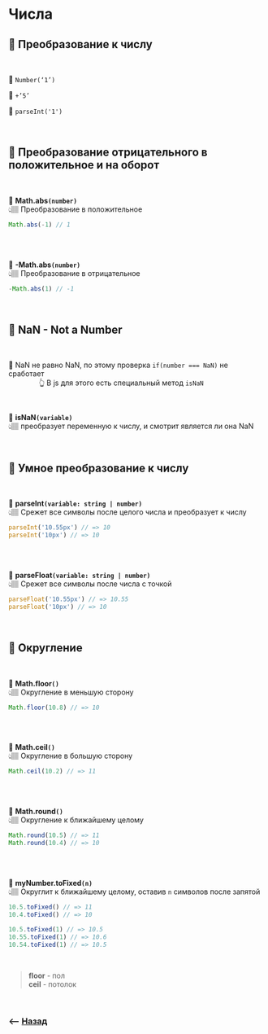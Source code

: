 # Числа

## 🚩 Преобразование к числу

<br>

🔹 `Number(‘1’)`      

🔹 `+’5’`

🔹 `parseInt('1')`

<br>

## 🚩 Преобразование отрицательного в положительное и на оборот 

<br>

💠 **Math.abs`(number)`**   
👆🏽 Преобразование в положительное
```javascript
Math.abs(-1) // 1
```


<br>
<br>

💠 **-Math.abs`(number)`**   
👆🏽 Преобразование в отрицательное
```javascript
-Math.abs(1) // -1
```

<br>

## 🚩 NaN - Not a Number

<br>

🛑 NaN не равно NaN, по этому проверка `if(number === NaN)` не сработает    
&emsp;&emsp;&emsp;&emsp; 👆 В js для этого есть специальный метод `isNaN`    

<br>

💠 **isNaN`(variable)`**   
👆🏽 преобразует переменную к числу, и смотрит является ли она NaN

<br>

## 🚩 Умное преобразование к числу

<br>

💠 **parseInt`(variable: string | number)`**   
👆🏽 Срежет все символы после целого числа и преобразует к числу
```javascript
parseInt('10.55px') // => 10
parseInt('10px') // => 10
``` 

<br>
<br>

💠 **parseFloat`(variable: string | number)`**   
👆🏽 Срежет все символы после числа с точкой
```javascript
parseFloat('10.55px') // => 10.55
parseFloat('10px') // => 10
``` 

<br>

## 🚩 Округление

<br>

💠 **Math.floor`()`**   
👆🏽 Округление в меньшую сторону
```javascript
Math.floor(10.8) // => 10
```  

<br>
<br>

💠 **Math.ceil`()`**   
👆🏽 Округление в большую сторону
```javascript
Math.ceil(10.2) // => 11 
```  

<br>
<br>

💠 **Math.round`()`**   
👆🏽 Округление к ближайшему целому
```javascript
Math.round(10.5) // => 11
Math.round(10.4) // => 10 
```  

<br>
<br>

💠 **myNumber.toFixed`(n)`**   
👆🏽 Округлит к ближайшему целому, оставив `n` символов после запятой
```javascript
10.5.toFixed() // => 11
10.4.toFixed() // => 10

10.5.toFixed(1) // => 10.5
10.55.toFixed(1) // => 10.6
10.54.toFixed(1) // => 10.5 
```  

<br>

> **floor** - пол   
  **ceil** - потолок

<br>

### ⟵ **<a href="../../readme.md">Назад</a>**